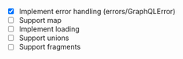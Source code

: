- [x] Implement error handling (errors/GraphQLError)
- [ ] Support map
- [ ] Implement loading
- [ ] Support unions
- [ ] Support fragments
